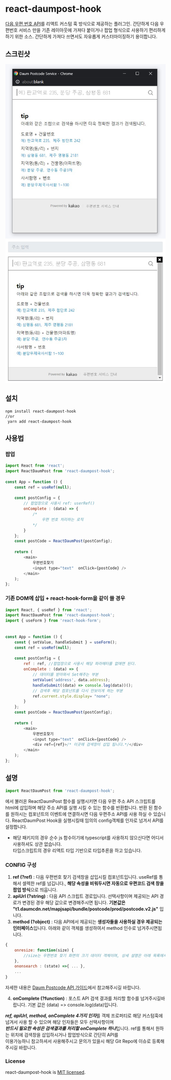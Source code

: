 # react-daumpost-hook

[다음 우편 번호 API](http://postcode.map.daum.net/guide)를 리액트 커스텀 훅 방식으로 제공하는 플러그인.
간단하게 다음 우편번호 서비스 만을 기존 레이아웃에 가져다 붙이거나 팝업 형식으로 사용하기 편리하게 하기 위한 소스.
간단하게 가져다 쓰면서도 자유롭게 커스터마이징하기 용이합니다.

## 스크린샷

![팝업](./assets/kakaopostcode2.jpg)
![삽입](./assets/kakaopostcode1.jpg)

## 설치

```shell
npm install react-daumpost-hook 
//or
 yarn add react-daumpost-hook
```

## 사용법

### 팝업
```js
import React from 'react';
import ReactDaumPost from 'react-daumpost-hook';

const App = function () {
    const ref = useRef(null);

    const postConfig = {
        // 팝업창으로 사용시 ref: userRef()
        onComplete : (data) => {
            /* 
                우편 번호 처리하는 로직
            */
        }
    };
    const postCode = ReactDaumPost(postConfig);
   
    return (
        <main>
            우편번호찾기
            <input type="text"  onClick={postCode} />
        </main>
    );
};
```

### 기존 DOM에 삽입 + react-hook-form을 같이 쓸 경우

```js
import React, { useRef } from 'react';
import ReactDaumPost from 'react-daumpost-hook';
import { useForm } from 'react-hook-form';


const App = function () {
    const { setValue, handleSubmit } = useForm();
    const ref = useRef(null);
    
    const postConfig = {
        ref : ref, //팝업창으로 사용시 해당 파라메터를 없애면 된다.
        onComplete : (data) => {
            // 데이터를 받아와서 Set해주는 부분
            setValue('address', data.address);
            handleSubmit((data) => console.log(data))();
            // 검색후 해당 컴포넌트를 다시 안보이게 하는 부분
            ref.current.style.display= "none";
        }
    };
    const postCode = ReactDaumPost(postConfig);
   
    return (
        <main>
            우편번호찾기
            <input type="text"  onClick={postCode} />
            <div ref={ref}>/* 이곳에 검색창이 삽입 됩니다.*/</div>
        </main>
    );
};
```

## 설명

```js
import ReactDaumPost from 'react-daumpost-hook';
```
에서 불러온 ReactDaumPost 함수를 실행시키면 다음 우편 주소 API 스크립트를 html에 삽입하며 해당 주소 API를 실행 시킬 수 있는 함수를 반환합니다.
반환 된 함수를 원하시는 컴포넌트의 이벤트에 연결하시면 다음 우편주소 API를 사용 하실 수 있습니다.
ReactDaumPost Hook을 실행시킬때 임의의 config객체를 인자로 넘겨서 API를 설정합니다.  
* 해당 패키지의 경우 순수 js 함수이기에 typescript를 사용하지 않으신다면 어디서 사용하셔도 상관 없습니다.  
타입스크립트의 경우 리액트 타입 기반으로 타입추론을 하고 있습니다.

### CONFIG 구성

1. **ref (?ref)** : 다음 우편번호 찾기 검색창을 삽입시킬 컴포넌트입니다. useRef를 통해서 셀렉한 ref를 넘깁니다., **해당 속성을 비워두시면 자동으로 우편코드 검색 창을 팝업 방식**으로 띄웁니다.
2. **apiUrl (?string)** : 다음 API 스크립트 경로입니다. 선택사항이며 제공되는 API 경로가 변경된 경우 해당 값으로 변경해주시면 됩니다.
**기본값은 "t1.daumcdn.net/mapjsapi/bundle/postcode/prod/postcode.v2.js"** 입니다.
3. **method (?object)** : 다음 API에서 제공되는 **생성자들을 사용하실 경우 제공되는 인터페이스**입니다. 아래와 같이 객체를 생성하여서 method 인수로 넘겨주시면됩니다. 
```js
{
    onresize: function(size) {
        //size는 우편번호 찾기 화면의 크기 데이터 객체이며, 상세 설명은 아래 목록에서 확인하실 수 있습니다.
    },
    ononsearch : (state) =>{ ... },
    ...
}
```
자세한 내용은 [Daum Postcode API 가이드](http://postcode.map.daum.net/guide#usage)에서 참고해주시길 바랍니다.

4. **onComplete (?function)** : 포스트 API 검색 결과를 처리할 함수를 넘겨주시길바랍니다. 기본 값은 (data) => console.log(data)입니다.

***ref, apiUrl, method, onComplete 4가지 인자***를 객체 프로퍼티로 해당 커스텀훅에 넘겨서 사용 할 수 있으며 해당 인자들은 모두 선택사항이며  
***반드시 필요한 속성은 검색결과를 처리할 onComplete 하나***입니다. ref를 통해서 원하는 위치에 검색창을 삽입하시거나 팝업방식으로 간단히 API를  
이용가능하니 참고하셔서 사용해주시고 문의가 있을시 해당 Git Repo에 이슈로 등록해주시길 바랍니다.




### License

react-daumpost-hook is [MIT licensed](./LICENSE).